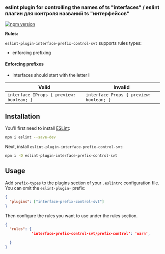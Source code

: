 
### eslint plugin for controlling the names of ts "interfaces" / eslint плагин для контроля названий ts "интерфейсов"
[![npm version](https://img.shields.io/npm/v/eslint-plugin-interface-prefix-control-svt
)](https://www.npmjs.com/package/eslint-plugin-interface-prefix-control-svt
)

**Rules:**

`eslint-plugin-interface-prefix-control-svt` supports rules types:

- enforcing prefixing

#### Enforcing prefixes

- Interfaces should start with the letter I


| Valid                                        | Invalid                                     |
| -------------------------------------------- | ------------------------------------------- |
| `interface IProps { preview: boolean; }`     | `interface Props { preview: boolean; }`     |



## Installation

You'll first need to install [ESLint](https://eslint.org/):

```sh
npm i eslint --save-dev
```

Next, install `eslint-plugin-interface-prefix-control-svt`:

```sh
npm i -D eslint-plugin-interface-prefix-control-svt
```

## Usage

Add `prefix-types` to the plugins section of your `.eslintrc` configuration file. You can omit the `eslint-plugin-` prefix:

```json
{
  "plugins": ["interface-prefix-control-svt"]
}
```

Then configure the rules you want to use under the rules section. 

```json
{
  "rules": {
            'interface-prefix-control-svt/prefix-control': 'warn',

  }
}
```
